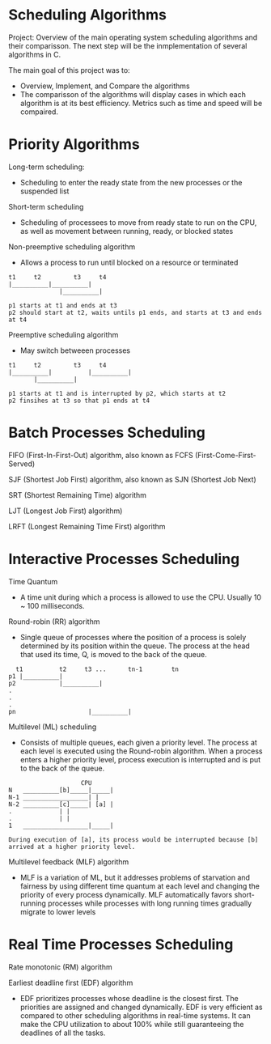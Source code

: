 
# Scheduling Algorithms 

Project: Overview of the main operating system scheduling algorithms and their comparisson. The next step will be the inmplementation of several algorithms in C. 

The main goal of this project was to:

* Overview, Implement, and Compare the algorithms 
* The comparisson of the algorithms will display cases in which each algorithm is at its best efficiency. Metrics such as time and speed will be compaired. 


# Priority Algorithms 

Long-term scheduling:
* Scheduling to enter the ready state from the new processes or the suspended list

Short-term scheduling
* Scheduling of processees to move from ready state to run on the CPU, as well as movement between running, ready, or blocked states 

Non-preemptive scheduling algorithm
* Allows a process to run until blocked on a resource or terminated
</n>

	t1	   t2	      t3	 t4
	|__________|__________|
			      |__________|
			      
	p1 starts at t1 and ends at t3
	p2 should start at t2, waits untils p1 ends, and starts at t3 and ends at t4

Preemptive scheduling algorithm
* May switch betweeen processes
</n>
	
	t1	   t2	      t3	 t4
	|__________|          |__________|
		   |__________|
		   
	p1 starts at t1 and is interrupted by p2, which starts at t2 
	p2 finsihes at t3 so that p1 ends at t4

# Batch Processes Scheduling

FIFO (First-In-First-Out) algorithm, also known as FCFS (First-Come-First-Served)

SJF (Shortest Job First) algorithm, also known as SJN (Shortest Job Next)

SRT (Shortest Remaining Time) algorithm 

LJT (Longest Job First) algorithm)

LRFT (Longest Remaining Time First) algorithm


# Interactive Processes Scheduling

Time Quantum
* A time unit during which a process is allowed to use the CPU. Usually 10 ~ 100 milliseconds.

Round-robin (RR) algorithm 
* Single queue of processes where the position of a process is solely determined by its position within the queue. The process at the head that used its time, Q, is moved to the back of the queue.

</n>
	
	  t1	      t2	 t3	...   	 tn-1        tn
	p1 |__________|          
	p2            |__________|
	.
	.
	.
	pn 					  |__________|
		   
	


Multilevel (ML) scheduling 
* Consists of multiple queues, each given a priority level. The process at each level is executed using the Round-robin algorithm.
When a process enters a higher priority level, process execution is interrupted and is put to the back of the queue.

</n>
	
	     			    CPU
	N	__________[b]_____|_____|
	N-1	__________________|	|
	N-2	__________[c]_____| [a] |
	.			  |	|
	.			  |	|
	1	__________________|_____|
	
	During execution of [a], its process would be interrupted because [b] arrived at a higher priority level.

Multilevel feedback (MLF) algorithm
* MLF is a variation of ML, but it addresses problems of starvation and fairness by using different time quantum at each level and changing the priority of every process dynamically. MLF automatically favors short-running processes while processes with long running times gradually migrate to lower levels


# Real Time Processes Scheduling  

Rate monotonic (RM) algorithm

Earliest deadline first (EDF) algorithm
* EDF prioritizes processes whose deadline is the closest first. The priorities are assigned and changed dynamically. EDF is very efficient as compared to other scheduling algorithms in real-time systems. It can make the CPU utilization to about 100% while still guaranteeing the deadlines of all the tasks.



